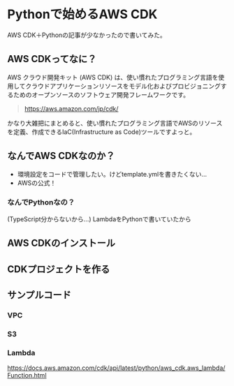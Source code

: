 # Pythonで始めるAWS CDK

AWS CDK＋Pythonの記事が少なかったので書いてみた。

## AWS CDKってなに？

AWS クラウド開発キット (AWS CDK) は、使い慣れたプログラミング言語を使用してクラウドアプリケーションリソースをモデル化およびプロビジョニングするためのオープンソースのソフトウェア開発フレームワークです。

> https://aws.amazon.com/jp/cdk/

かなり大雑把にまとめると、使い慣れたプログラミング言語でAWSのリソースを定義、作成できるIaC(Infrastructure as Code)ツールですよっと。

## なんでAWS CDKなのか？

* 環境設定をコードで管理したい。けどtemplate.ymlを書きたくない…
* AWSの公式！

### なんでPythonなの？

(TypeScript分からないから…)
LambdaをPythonで書いていたから

## AWS CDKのインストール



## CDKプロジェクトを作る

## サンプルコード

### VPC

### S3

### Lambda

https://docs.aws.amazon.com/cdk/api/latest/python/aws_cdk.aws_lambda/Function.html



